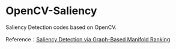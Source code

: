 OpenCV-Saliency
===============

Saliency Detection codes based on OpenCV.

Reference：[Saliency Detection via Graph-Based Manifold Ranking](http://ieeexplore.ieee.org/xpls/abs_all.jsp?arnumber=6619251&tag=1)
